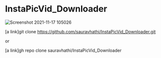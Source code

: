 # InstaPicVid_Downloader
![Screenshot 2021-11-17 105026](https://user-images.githubusercontent.com/61316762/143551159-40515cf5-fba7-4a22-973a-7b3d92eedd62.png)

[a link]git clone https://github.com/sauravhathi/InstaPicVid_Downloader.git</copy-button>

or

[a link]gh repo clone sauravhathi/InstaPicVid_Downloader</copy-button>


